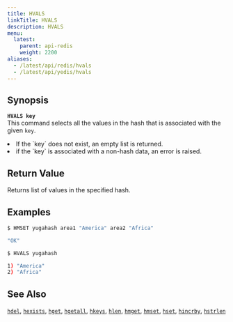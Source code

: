 ```yaml
---
title: HVALS
linkTitle: HVALS
description: HVALS
menu:
  latest:
    parent: api-redis
    weight: 2200
aliases:
  - /latest/api/redis/hvals
  - /latest/api/yedis/hvals
---
```


## Synopsis
<b>`HVALS key`</b><br>
This command selects all the values in the hash that is associated with the given `key`.

<li>If the `key` does not exist, an empty list is returned.</li>
<li>if the `key` is associated with a non-hash data, an error is raised.</li>

## Return Value
Returns list of values in the specified hash.

## Examples
```{.sh .copy .separator-dollar}
$ HMSET yugahash area1 "America" area2 "Africa"
```
```sh
"OK"
```
```{.sh .copy .separator-dollar}
$ HVALS yugahash
```
```sh
1) "America"
2) "Africa"
```

## See Also
[`hdel`](../hdel/), [`hexists`](../hexists/), [`hget`](../hget/), [`hgetall`](../hgetall/), [`hkeys`](../hkeys/), [`hlen`](../hlen/), [`hmget`](../hmget/), [`hmset`](../hmset/), [`hset`](../hset/), [`hincrby`](../hincrby/), [`hstrlen`](../hstrlen/)
